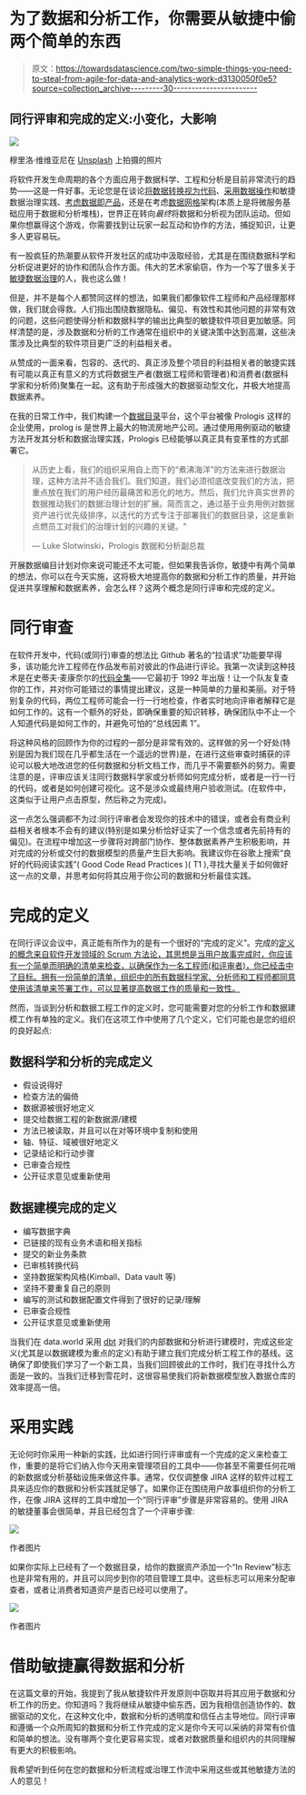 # 为了数据和分析工作，你需要从敏捷中偷两个简单的东西

> 原文：<https://towardsdatascience.com/two-simple-things-you-need-to-steal-from-agile-for-data-and-analytics-work-d3130050f0e5?source=collection_archive---------30----------------------->

## 同行评审和完成的定义:小变化，大影响

![](img/295ebc9c6c850685f5d5260d01e5db86.png)

穆里洛·维维亚尼在 [Unsplash](https://unsplash.com/s/photos/dog-training?utm_source=unsplash&utm_medium=referral&utm_content=creditCopyText) 上拍摄的照片

将软件开发生命周期的各个方面应用于数据科学、工程和分析是目前非常流行的趋势——这是一件好事。无论您是在谈论[将数据转换视为代码](https://blog.getdbt.com/analytics-engineers-operate-with-leverage/)、[采用数据操作](https://www.datakitchen.io/what-is-dataops/)和敏捷数据治理实践、[考虑数据即产品](https://medium.com/@itunpredictable/data-as-a-product-vs-data-as-a-service-d9f7e622dc55)，还是在考虑[数据网格](https://medium.com/agile-lab-engineering/data-mesh-explanation-a207fac61341)架构(本质上是将微服务基础应用于数据和分析堆栈)，世界正在转向*最终*将数据和分析视为团队运动。但如果你想赢得这个游戏，你需要找到让玩家一起互动和协作的方法，捕捉知识，让更多人更容易玩。

有一股疯狂的热潮要从软件开发社区的成功中汲取经验，尤其是在围绕数据科学和分析促进更好的协作和团队合作方面。伟大的艺术家偷窃，作为一个写了很多关于[敏捷数据治理](https://data.world/resources/what-is-data-governance/)的人，我也这么做！

但是，并不是每个人都赞同这样的想法，如果我们都像软件工程师和产品经理那样做，我们就会得救。人们指出围绕数据隐私、偏见、有效性和其他问题的非常有效的问题，这些问题使得分析和数据科学的输出比典型的敏捷软件项目更加敏感。同样清楚的是，涉及数据和分析的工作通常在组织中的关键决策中达到高潮，这些决策涉及比典型的软件项目更广泛的利益相关者。

从赞成的一面来看，包容的、迭代的、真正涉及整个项目的利益相关者的敏捷实践有可能以真正有意义的方式将数据生产者(数据工程师和管理者)和消费者(数据科学家和分析师)聚集在一起。这有助于形成强大的数据驱动型文化，并极大地提高数据素养。

在我的日常工作中，我们构建一个[数据目录](https://data.world/blog/what-is-a-data-catalog/)平台，这个平台被像 Prologis 这样的企业使用，prolog is 是世界上最大的物流房地产公司。通过使用用例驱动的敏捷方法开发其分析和数据治理实践，Prologis 已经能够以真正具有变革性的方式部署它。

> 从历史上看，我们的组织采用自上而下的“煮沸海洋”的方法来进行数据治理，这种方法并不适合我们。我们知道，我们必须彻底改变我们的方法，把重点放在我们的用户经历最痛苦和恶化的地方。然后，我们允许真实世界的数据推动我们的数据治理计划的扩展。简而言之，通过基于业务用例对数据资产进行优先级排序，以迭代的方式专注于部署我们的数据目录，这是重新点燃员工对我们的治理计划的兴趣的关键。"
> 
> — Luke Slotwinski，Prologis 数据和分析副总裁

开展数据编目计划对你来说可能还不太可能，但如果我告诉你，敏捷中有两个简单的想法，你可以在今天实施，这将极大地提高你的数据和分析工作的质量，并开始促进共享理解和数据素养，会怎么样？这两个概念是同行评审和完成的定义。

# 同行审查

在软件开发中，代码(或同行)审查的想法比 Github 著名的“拉请求”功能要早得多，该功能允许工程师在作品发布前对彼此的作品进行评论。我第一次读到这种技术是在史蒂夫·麦康奈尔的[代码全集](https://www.amazon.com/Code-Complete-Practical-Handbook-Construction/dp/0735619670/ref=sr_1_1?dchild=1&keywords=code+complete&qid=1631031686&sr=8-1)——它最初于 1992 年出版！让一个队友复查你的工作，并对你可能错过的事情提出建议，这是一种简单的力量和美丽。对于特别复杂的代码，两位工程师可能会一行一行地检查，作者实时地向评审者解释它是如何工作的。这有一个额外的好处，即确保重要的知识转移，确保团队中不止一个人知道代码是如何工作的，并避免可怕的“总线因素 1”。

将这种风格的回顾作为你的过程的一部分是非常有效的。这样做的另一个好处(特别是因为我们现在几乎都生活在一个遥远的世界)是，在进行这些审查时捕获的评论可以极大地改进您的任何数据和分析文档工作，而几乎不需要额外的努力。需要注意的是，评审应该关注同行数据科学家或分析师如何完成分析，或者是一行一行的代码，或者是如何创建可视化。这不是涉众或最终用户验收测试。(在软件中，这类似于让用户点击原型，然后称之为完成)。

这一点怎么强调都不为过:同行评审者会发现你的技术中的错误，或者会有商业利益相关者根本不会有的建议(特别是如果分析恰好证实了一个信念或者先前持有的偏见)。在流程中增加这一步骤将对跨部门协作、整体数据素养产生积极影响，并对完成的分析或交付的数据模型的质量产生巨大影响。我建议你在谷歌上搜索“良好的代码阅读实践”( Good Code Read Practices )( T1 ),寻找大量关于如何做好这一点的文章，并思考如何将其应用于你公司的数据和分析最佳实践。

# 完成的定义

在同行评议会议中，真正能有所作为的是有一个很好的“完成的定义”。完成的[定义的概念来自软件开发领域的 Scrum 方法论，其思想是当用户故事完成时，你应该有一个简单而明确的清单来检查，以确保作为一名工程师(和评审者)，你已经击中了目标。拥有一份简单的清单，组织中的所有数据科学家、分析师和工程师都同意使用该清单来签署工作，可以显著提高数据工作的质量和一致性。](https://www.agilealliance.org/glossary/definition-of-done/)

然而，当谈到分析和数据工程工作的定义时，您可能需要对您的分析工作和数据建模工作有单独的定义。我们在这项工作中使用了几个定义，它们可能也是您的组织的良好起点:

## 数据科学和分析的完成定义

*   假设说得好
*   检查方法的偏倚
*   数据源被很好地定义
*   提交给数据工程的新数据源/建模
*   方法已被读取，并且可以在对等环境中复制和使用
*   轴、特征、域被很好地定义
*   记录结论和行动步骤
*   已审查合规性
*   公开征求意见或重新使用

## 数据建模完成的定义

*   编写数据字典
*   已链接的现有业务术语和相关指标
*   提交的新业务条款
*   已审核转换代码
*   坚持数据架构风格(Kimball、Data vault 等)
*   坚持不要重复自己的原则
*   编写的测试和数据配置文件得到了很好的记录/理解
*   已审查合规性
*   公开征求意见或重新使用

当我们在 data.world 采用 [dbt](https://www.getdbt.com/) 对我们的内部数据和分析进行建模时，完成这些定义(尤其是以数据建模为重点的定义)有助于建立我们完成分析工程工作的基线。这确保了即使我们学习了一个新工具，当我们回顾彼此的工作时，我们在寻找什么方面是一致的。当我们迁移到雪花时，这很容易使我们将新数据模型放入数据仓库的效率提高一倍。

# 采用实践

无论何时你采用一种新的实践，比如进行同行评审或有一个完成的定义来检查工作，重要的是将它们纳入你今天用来管理项目的工具中——你甚至不需要任何花哨的新数据或分析基础设施来做这件事。通常，仅仅调整像 JIRA 这样的软件过程工具来适应你的数据和分析实践就足够了。如果你正在围绕用户故事组织你的分析工作，在像 JIRA 这样的工具中增加一个“同行评审”步骤是非常容易的。使用 JIRA 的敏捷董事会很简单，并且已经包含了一个评审步骤:

![](img/c3723885c9c91da8c6ffc17f37658c61.png)

作者图片

如果你实际上已经有了一个数据目录，给你的数据资产添加一个“In Review”标志也是非常有用的，并且可以同步到你的项目管理工具中。这些标志可以用来分配审查者，或者让消费者知道资产是否已经可以使用了。

![](img/33c4d141b566f7bfb28d954a4db3f1c6.png)

作者图片

# 借助敏捷赢得数据和分析

在这篇文章的开始，我提到了我从敏捷软件开发原则中窃取并将其应用于数据和分析工作的历史。你知道吗？我将继续从敏捷中偷东西，因为我相信创造协作的、数据驱动的文化，在这种文化中，数据和分析的透明度和信任占主导地位。同行评审和遵循一个众所周知的数据和分析工作完成的定义是你今天可以采纳的非常有价值和简单的想法。没有哪两个变化更容易实现，或者对数据质量和组织内的共同理解有更大的积极影响。

我希望听到任何在您的数据和分析流程或治理工作流中采用这些或其他敏捷方法的人的意见！